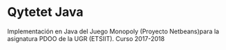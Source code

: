 # Qytetet Java

Implementación en Java del Juego Monopoly (Proyecto Netbeans)para la asignatura PDOO de la UGR (ETSIIT). Curso 2017-2018